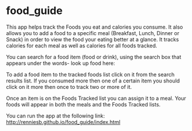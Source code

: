 # food_guide

This app helps track the Foods you eat and calories you consume. It also allows you to add a food to a specific meal (Breakfast, Lunch, Dinner or Snack) in order to view the food your eating better at a glance. It tracks calories for each meal as well as calories for all foods tracked.

You can search for a food item (food or drink), using the search box that appears under the words- look up food here:

To add a food item to the tracked foods list click on it from the search results list.
If you consumed more then one of a certain item you should click on it more then once to track two or more of it.

Once an item is on the Foods Tracked list you can assign it to a meal. Your foods will appear in both the meals and the Foods Tracked lists.

You can run the app at the following link: http://renniesb.github.io/food_guide/index.html


